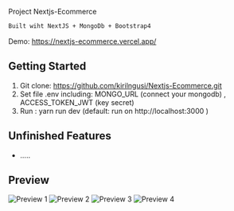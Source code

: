 Project Nextjs-Ecommerce

```bash
Built wiht NextJS + MongoDb + Bootstrap4
```

Demo: https://nextjs-ecommerce.vercel.app/

## Getting Started

1. Git clone: https://github.com/kirilngusi/Nextjs-Ecommerce.git
2. Set file .env including: MONGO_URL (connect your mongodb) , ACCESS_TOKEN_JWT (key secret)
3. Run : yarn run dev (default: run on http://localhost:3000 )


## Unfinished Features
- .....

## Preview

![Preview 1](https://res.cloudinary.com/dmqek41c2/image/upload/v1648981734/1a_uiu6u9.png) ![Preview 2](https://res.cloudinary.com/dmqek41c2/image/upload/v1648981807/1a1_cngayo.png) ![Preview 3](https://res.cloudinary.com/dmqek41c2/image/upload/v1648981827/1a2_lhehll.png) ![Preview 4](https://res.cloudinary.com/dmqek41c2/image/upload/v1648981967/1a3_mdxr7y.png)
